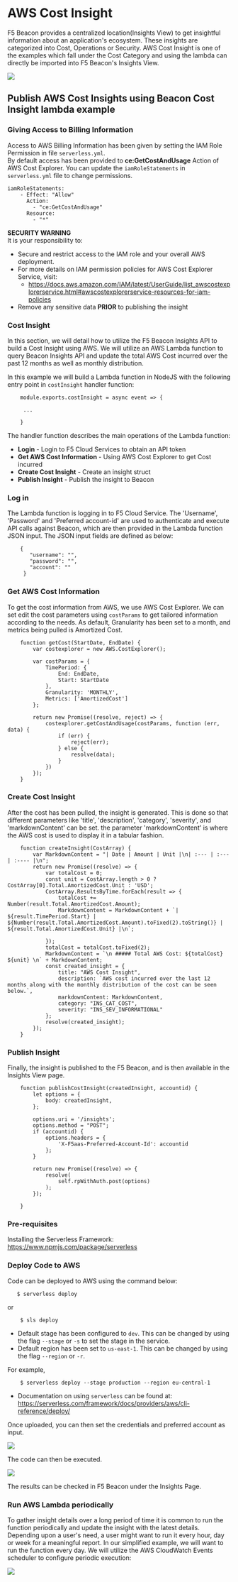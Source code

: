 # AWS Cost Insight

F5 Beacon provides a centralized location(Insights View) to get insightful information about an application's ecosystem.
These insights are categorized into Cost, Operations or Security. AWS Cost Insight is one of the examples which fall under the Cost Category and using the lambda can directly be imported into F5 Beacon's Insights View.

![](images/CostInsight_F5_Portal.png)

## Publish AWS Cost Insights using Beacon Cost Insight lambda example

### Giving Access to Billing Information

Access to AWS Billing Information has been given by setting the IAM Role Permission in file `serverless.yml`.  
By default access has been provided to **ce:GetCostAndUsage** Action of AWS Cost Explorer. You can update the `iamRoleStatements` in `serverless.yml` file to change permissions.

```
iamRoleStatements:
    - Effect: "Allow"
      Action:
        - "ce:GetCostAndUsage"
      Resource:
        - "*"
```
**SECURITY WARNING** <br/>
It is your responsibility to:
* Secure and restrict access to the IAM role and your overall AWS deployment.
* For more details on IAM permission policies for AWS Cost Explorer Service, visit:
    * https://docs.aws.amazon.com/IAM/latest/UserGuide/list_awscostexplorerservice.html#awscostexplorerservice-resources-for-iam-policies
* Remove any sensitive data **PRIOR** to publishing the insight

### Cost Insight

In this section, we will detail how to utilize the F5 Beacon Insights API to build a Cost Insight using AWS.
We will utilize an AWS Lambda function to query Beacon Insights API and update the total AWS Cost incurred over the past 12 months as well as monthly distribution. 

In this example we will build a Lambda function in NodeJS with the following entry point in `costInsight` handler function:

```
    module.exports.costInsight = async event => {
    
     ...
     
    }
```

The handler function describes the main operations of the Lambda function:
* **Login** - Login to F5 Cloud Services to obtain an API token
* **Get AWS Cost Information** - Using AWS Cost Explorer to get Cost incurred
* **Create Cost Insight** - Create an insight struct
* **Publish Insight** - Publish the insight to Beacon

### Log in

The Lambda function is logging in to F5 Cloud Service.
The 'Username', 'Password' and 'Preferred account-id' are used to authenticate and execute API calls against Beacon, which are then provided in the Lambda function JSON input.
The JSON input fields are defined as below:

```
    {
       "username": "",
       "password": "",
       "account": ""
     }
```

### Get AWS Cost Information 

To get the cost information from AWS, we use AWS Cost Explorer. We can set edit the cost parameters using `costParams` to get tailored information according to the needs.
As default, Granularity has been set to a month, and metrics being pulled is Amortized Cost.

```
    function getCost(StartDate, EndDate) {
        var costexplorer = new AWS.CostExplorer();

        var costParams = {
            TimePeriod: {
                End: EndDate,
                Start: StartDate
            },
            Granularity: 'MONTHLY',
            Metrics: ['AmortizedCost']
        };

        return new Promise((resolve, reject) => {
            costexplorer.getCostAndUsage(costParams, function (err, data) {
                if (err) {
                    reject(err);
                } else {
                    resolve(data);
                }
            })
        });
    }
```

### Create Cost Insight

After the cost has been pulled, the insight is generated. This is done so that different parameters like 'title', 'description', 'category', 'severity', and 'markdownContent' can be set. 
the parameter 'markdownContent' is where the AWS cost is used to display it in a tabular fashion. 

```
    function createInsight(CostArray) {
        var MarkdownContent = "| Date | Amount | Unit |\n| :--- | :--- | :---- |\n";
        return new Promise((resolve) => {
            var totalCost = 0;
            const unit = CostArray.length > 0 ? CostArray[0].Total.AmortizedCost.Unit : 'USD';
            CostArray.ResultsByTime.forEach(result => {
                totalCost += Number(result.Total.AmortizedCost.Amount);
                MarkdownContent = MarkdownContent + `| ${result.TimePeriod.Start} | ${Number(result.Total.AmortizedCost.Amount).toFixed(2).toString()} | ${result.Total.AmortizedCost.Unit} |\n`;

            });
            totalCost = totalCost.toFixed(2);
            MarkdownContent = `\n ##### Total AWS Cost: ${totalCost} ${unit} \n` + MarkdownContent;
            const created_insight = {
                title: "AWS Cost Insight",
                description: `AWS cost incurred over the last 12 months along with the monthly distribution of the cost can be seen below.`,
                markdownContent: MarkdownContent,
                category: "INS_CAT_COST",
                severity: "INS_SEV_INFORMATIONAL"
            };
            resolve(created_insight);
        });
    } 
```

### Publish Insight

Finally, the insight is published to the F5 Beacon, and is then available in the Insights View page.

```
    function publishCostInsight(createdInsight, accountid) {
        let options = {
            body: createdInsight,
        };

        options.uri = '/insights';
        options.method = "POST";
        if (accountid) {
            options.headers = {
                'X-F5aas-Preferred-Account-Id': accountid
            };
        }

        return new Promise((resolve) => {
            resolve(
                self.rpWithAuth.post(options)
            );
        });

    }
```

### Pre-requisites
Installing the Serverless Framework: https://www.npmjs.com/package/serverless

### Deploy Code to AWS

Code can be deployed to AWS using the command below:

```
   $ serverless deploy
```
or 
```
    $ sls deploy
```

* Default stage has been configured to `dev`. This can be changed by using the flag `--stage` or `-s` to set the stage in the service.
* Default region has been set to `us-east-1`. This can be changed by using the flag `--region` or `-r`.

For example, 
```
    $ serverless deploy --stage production --region eu-central-1
```

* Documentation on using `serverless` can be found at: https://serverless.com/framework/docs/providers/aws/cli-reference/deploy/   

Once uploaded, you can then set the credentials and preferred account as input.

![](images/SettingInputParameters.png)

The code can then be executed.

![](images/AWSCodeDeploy.png)

The results can be checked in F5 Beacon under the Insights Page.

### Run AWS Lambda periodically

To gather insight details over a long period of time it is common to run the function periodically and update the insight with the latest details. Depending upon a user's need, a user might want to run it every hour, day or week for a meaningful report. In our simplified example, we will want to run the function every day. We will utilize the AWS CloudWatch Events scheduler to configure periodic execution:

![](images/CloudWatch_Schedule.png)

